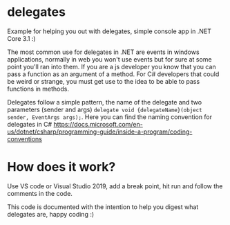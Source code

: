 # delegates
Example for helping you out with delegates, simple console app in .NET Core 3.1 :)

The most common use for delegates in .NET are events in windows applications, normally in web you won't use events but for sure at some point you'll ran into them.
If you are a js developer you know that you can pass a function as an argument of a method. For C# developers that could be weird or strange, you must get use to the idea 
to be able to pass functions in methods.

Delegates follow a simple pattern, the name of the delegate and two parameters (sender and args) <code>delegate void {delegateName}(object sender, EventArgs args);</code>. 
Here you can find the naming convention for delegates in C# https://docs.microsoft.com/en-us/dotnet/csharp/programming-guide/inside-a-program/coding-conventions

# How does it work?

Use VS code or Visual Studio 2019, add a break point, hit run and follow the comments in the code.

This code is documented with the intention to help you digest what delegates are, happy coding :)
